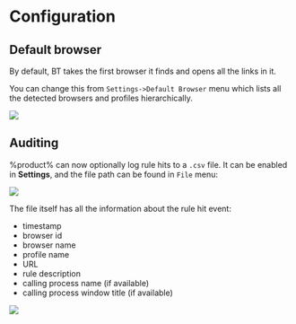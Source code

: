 # Configuration

## Default browser

By default, BT takes the first browser it finds and opens all the links in it.

You can change this from `Settings->Default Browser` menu which lists all the detected browsers and profiles hierarchically.

![](default.png)

## Auditing

%product% can now optionally log rule hits to a `.csv` file. It can be enabled in **Settings**, and the file path can be found in `File` menu:

![](audit-menus.png)

The file itself has all the information about the rule hit event:

- timestamp
- browser id
- browser name
- profile name
- URL
- rule description
- calling process name (if available)
- calling process window title (if available)

![](audit-csv.png)